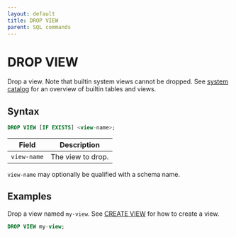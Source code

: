 ```yaml
---
layout: default
title: DROP VIEW
parent: SQL commands
---
```


# DROP VIEW

Drop a view. Note that builtin system views cannot be dropped. See [system
catalog] for an overview of builtin tables and views.

## Syntax

```sql
DROP VIEW [IF EXISTS] <view-name>;
```

| Field       | Description       |
| ----------- | ----------------- |
| `view-name` | The view to drop. |

`view-name` may optionally be qualified with a schema name.

## Examples

Drop a view named `my-view`. See [CREATE VIEW] for how to create a view.

```sql
DROP VIEW my-view;
```

[CREATE VIEW]: /glaredb/sql-commands/create-view.html
[system catalog]: /glaredb/system-catalog/
